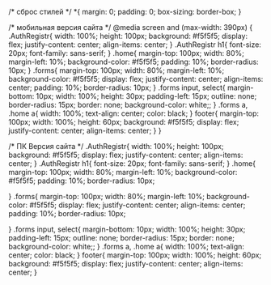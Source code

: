 /* сброс стилей */
*{
 margin: 0;
 padding: 0;
 box-sizing: border-box;
}

/* мобильная версия сайта */
@media screen and (max-width: 390px) {
.AuthRegistr{
width: 100%;
height: 100px;
background: #f5f5f5;
display: flex;
justify-content: center;
align-items: center;
}
.AuthRegistr h1{
    font-size: 20px;
    font-family: sans-serif;
}
.home{
    margin-top: 100px;
    width: 80%;
    margin-left: 10%;
    background-color: #f5f5f5;
    padding: 10%;
    border-radius: 10px;
}
.forms{
    margin-top: 100px;
    width: 80%;
    margin-left: 10%;
    background-color: #f5f5f5;
    display: flex;
    justify-content: center;
    align-items: center;
    padding: 10%;
    border-radius: 10px;
}
.forms input, select{
    margin-bottom: 10px;
    width: 100%;
    height: 30px;
    padding-left: 15px;
    outline: none;
    border-radius: 15px;
    border: none;
    background-color: white;;
}
.forms a, .home a{
    width: 100%;
    text-align: center;
    color: black;
}
footer{
    margin-top: 100px;
    width: 100%;
    height: 60px;
    background: #f5f5f5;
    display: flex;
    justify-content: center;
    align-items: center;
}
}

/* ПК Версия сайта */
.AuthRegistr{
width: 100%;
height: 100px;
background: #f5f5f5;
display: flex;
justify-content: center;
align-items: center;
}
.AuthRegistr h1{
    font-size: 20px;
    font-family: sans-serif;
}
.home{
    margin-top: 100px;
    width: 80%;
    margin-left: 10%;
    background-color: #f5f5f5;
    padding: 10%;
    border-radius: 10px;
    
}
.forms{
    margin-top: 100px;
    width: 80%;
    margin-left: 10%;
    background-color: #f5f5f5;
    display: flex;
    justify-content: center;
    align-items: center;
    padding: 10%;
    border-radius: 10px;
    
}
.forms input, select{
    margin-bottom: 10px;
    width: 100%;
    height: 30px;
    padding-left: 15px;
    outline: none;
    border-radius: 15px;
    border: none;
    background-color: white;;
}
.forms a, .home a{
    width: 100%;
    text-align: center;
    color: black;
}
footer{
    margin-top: 100px;
    width: 100%;
    height: 60px;
    background: #f5f5f5;
    display: flex;
    justify-content: center;
    align-items: center;
}
